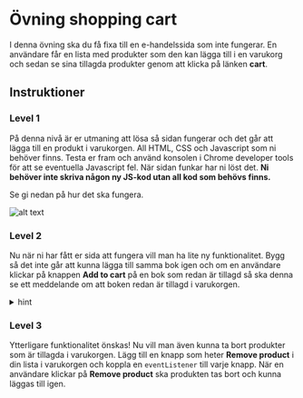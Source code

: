 # Övning shopping cart

I denna övning ska du få fixa till en e-handelssida som inte fungerar. En användare får en lista med produkter som den kan lägga till i en varukorg och sedan se sina tillagda produkter genom att klicka på länken **cart**.

## Instruktioner

### Level 1
På denna nivå är er utmaning att lösa så sidan fungerar och det går att lägga till en produkt i varukorgen.
All HTML, CSS och Javascript som ni behöver finns. Testa er fram och använd konsolen i Chrome developer tools för att se eventuella Javascript fel. När sidan funkar har ni löst det. **Ni behöver inte skriva någon ny JS-kod utan all kod som behövs finns.**

Se gi nedan på hur det ska fungera.

![alt text](shopping-cart-example.gif)

### Level 2
Nu när ni har fått er sida att fungera vill man ha lite ny funktionalitet. Bygg så det inte går att kunna lägga till samma bok igen och om en användare klickar på knappen **Add to cart** på en bok som redan är tillagd så ska denna se ett meddelande om att boken redan är tillagd i varukorgen.

<details>
    <summary>hint</summary>
    Använd for-loop för att söka igenom din array efter samma produkt.
</details>

### Level 3
Ytterligare funktionalitet önskas! Nu vill man även kunna ta bort produkter som är tillagda i varukorgen.
Lägg till en knapp som heter **Remove product** i din lista i varukorgen och koppla en ```eventListener``` till varje knapp. När en användare klickar på **Remove product** ska produkten tas bort och kunna läggas till igen.